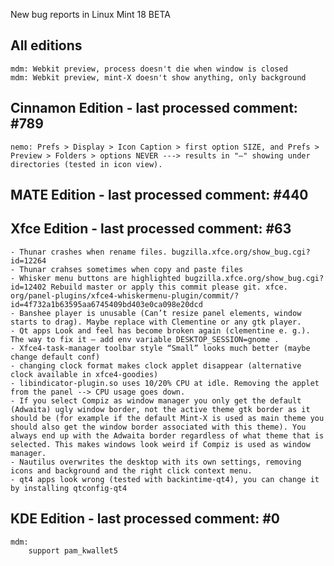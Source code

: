 New bug reports in Linux Mint 18 BETA

All editions
------------
	mdm: Webkit preview, process doesn't die when window is closed
	mdm: Webkit preview, mint-X doesn't show anything, only background

Cinnamon Edition - last processed comment: #789
-----------------------------------------------
	nemo: Prefs > Display > Icon Caption > first option SIZE, and Prefs > Preview > Folders > options NEVER ---> results in "–" showing under directories (tested in icon view).

MATE Edition - last processed comment: #440
-------------------------------------------

Xfce Edition - last processed comment: #63
------------------------------------------
	- Thunar crashes when rename files. bugzilla.xfce.org/show_bug.cgi?id=12264
	- Thunar crahses sometimes when copy and paste files
	- Whisker menu buttons are highlighted bugzilla.xfce.org/show_bug.cgi?id=12402 Rebuild master or apply this commit please git. xfce. org/panel-plugins/xfce4-whiskermenu-plugin/commit/?id=4f732a1b63595aa6745409bd403e0ca098e20dcd
	- Banshee player is unusable (Can’t resize panel elements, window starts to drag). Maybe replace with Clementine or any gtk player.
	- Qt apps Look and feel has become broken again (clementine e. g.). The way to fix it – add env variable DESKTOP_SESSION=gnome . 
	- Xfce4-task-manager toolbar style “Small” looks much better (maybe change default conf)
	- changing clock format makes clock applet disappear (alternative clock available in xfce4-goodies)
	- libindicator-plugin.so uses 10/20% CPU at idle. Removing the applet from the panel --> CPU usage goes down.
	- If you select Compiz as window manager you only get the default (Adwaita) ugly window border, not the active theme gtk border as it should be (for example if the default Mint-X is used as main theme you should also get the window border associated with this theme). You always end up with the Adwaita border regardless of what theme that is selected. This makes windows look weird if Compiz is used as window manager.
	- Nautilus overwrites the desktop with its own settings, removing icons and background and the right click context menu.
	- qt4 apps look wrong (tested with backintime-qt4), you can change it by installing qtconfig-qt4


KDE Edition - last processed comment: #0
-----------------------------------------
	mdm:
		support pam_kwallet5

